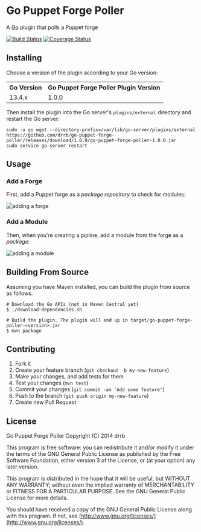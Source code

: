 # Go Puppet Forge Poller

A [Go](http://www.go.cd) plugin that polls a Puppet forge

[![Build Status](https://travis-ci.org/drrb/go-puppet-forge-poller.svg?branch=master)](https://travis-ci.org/drrb/go-puppet-forge-poller)
[![Coverage Status](https://coveralls.io/repos/drrb/go-puppet-forge-poller/badge.png?branch=master)](https://coveralls.io/r/drrb/go-puppet-forge-poller?branch=master)

## Installing

Choose a version of the plugin according to your Go version:

<table>
    <tr>
        <th>Go Version</th>
        <th>Go Puppet Forge Poller Plugin Version</th>
    </tr>
    <tr>
        <td>13.4.x</td>
        <td>1.0.0</td>
    </tr>
</table>

Then install the plugin into the Go server's `plugins/external` directory and restart the Go server:

```
sudo -u go wget --directory-prefix=/var/lib/go-server/plugins/external https://github.com/drrb/go-puppet-forge-poller/releases/download/1.0.0/go-puppet-forge-poller-1.0.0.jar
sudo service go-server restart
```

## Usage

### Add a Forge

First, add a Puppet forge as a *package repository* to check for modules:

![adding a forge](https://raw.githubusercontent.com/drrb/go-puppet-forge-poller/master/doc/1_add_repo.png)

### Add a Module

Then, when you're creating a pipline, add a module from the forge as a *package*:

![adding a module](https://raw.githubusercontent.com/drrb/go-puppet-forge-poller/master/doc/2_add_package.png)

## Building From Source

Assuming you have Maven installed, you can build the plugin from source as follows.

```
# Download the Go APIs (not in Maven Central yet)
$ ./download-dependencies.sh

# Build the plugin. The plugin will end up in target/go-puppet-forge-poller-<version>.jar
$ mvn package
```

## Contributing

1. Fork it
2. Create your feature branch (`git checkout -b my-new-feature`)
3. Make your changes, and add tests for them
4. Test your changes (`mvn test`)
5. Commit your changes (`git commit -am 'Add some feature'`)
6. Push to the branch (`git push origin my-new-feature`)
7. Create new Pull Request

## License

Go Puppet Forge Poller
Copyright (C) 2014 drrb

This program is free software: you can redistribute it and/or modify
it under the terms of the GNU General Public License as published by
the Free Software Foundation, either version 3 of the License, or
(at your option) any later version.

This program is distributed in the hope that it will be useful,
but WITHOUT ANY WARRANTY; without even the implied warranty of
MERCHANTABILITY or FITNESS FOR A PARTICULAR PURPOSE.  See the
GNU General Public License for more details.

You should have received a copy of the GNU General Public License
along with this program.  If not, see [http://www.gnu.org/licenses/](http://www.gnu.org/licenses/).
